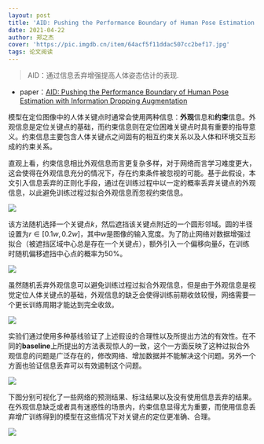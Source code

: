```yaml
---
layout: post
title: 'AID: Pushing the Performance Boundary of Human Pose Estimation with Information Dropping Augmentation'
date: 2021-04-22
author: 郑之杰
cover: 'https://pic.imgdb.cn/item/64acf5f11ddac507cc2bef17.jpg'
tags: 论文阅读
---
```


> AID：通过信息丢弃增强提高人体姿态估计的表现.

- paper：[AID: Pushing the Performance Boundary of Human Pose Estimation with Information Dropping Augmentation](https://arxiv.org/abs/2008.07139)

模型在定位图像中的人体关键点时通常会使用两种信息：**外观**信息和**约束**信息。外观信息是定位关键点的基础，而约束信息则在定位困难关键点时具有重要的指导意义。约束信息主要包含人体关键点之间固有的相互约束关系以及人体和环境交互形成的约束关系。

直观上看，约束信息相比外观信息而言更复杂多样，对于网络而言学习难度更大，这会使得在外观信息充分的情况下，存在约束条件被忽视的可能。基于此假设，本文引入信息丢弃的正则化手段，通过在训练过程中以一定的概率丢弃关键点的外观信息，以此避免训练过程过拟合外观信息而忽视约束信息。

![](https://pic.imgdb.cn/item/64acf9411ddac507cc3a3a0c.jpg)

该方法随机选择一个关键点$k$，然后遮挡该关键点附近的一个圆形邻域。圆的半径设置为$r \in [0.1w,0.2w]$，其中$w$是图像的输入宽度。为了防止网络对数据增强过拟合（被遮挡区域中心总是存在一个关键点），额外引入一个偏移向量$\delta$，在训练时随机偏移遮挡中心点的概率为$50\%$。

![](https://pic.imgdb.cn/item/64acfb741ddac507cc4300f9.jpg)

虽然随机丢弃外观信息可以避免训练过程过拟合外观信息，但是由于外观信息是视觉定位人体关键点的基础，外观信息的缺乏会使得训练前期收敛较慢，网络需要一个更长训练周期才能达到完全收敛。

![](https://pic.imgdb.cn/item/64acfbc51ddac507cc4473bd.jpg)

实验们通过使用多种基线验证了上述假设的合理性以及所提出方法的有效性。在不同的**baseline**上所提出的方法表现惊人的一致，这个一方面反映了这种过拟合外观信息的问题是广泛存在的，修改网络、增加数据并不能解决这个问题。另外一个方面也验证信息丢弃可以有效遏制这个问题。

![](https://pic.imgdb.cn/item/64acfc141ddac507cc45c265.jpg)

下图分别可视化了一些网络的预测结果、标注结果以及没有使用信息丢弃的结果。在外观信息缺乏或者具有迷惑性的场景内，约束信息显得尤为重要，而使用信息丢弃增广训练得到的模型在这些情况下对关键点的定位更准确、合理。

![](https://pic.imgdb.cn/item/64acfc771ddac507cc4734c8.jpg)